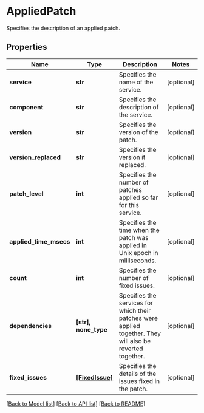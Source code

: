 # AppliedPatch

Specifies the description of an applied patch.

## Properties
Name | Type | Description | Notes
------------ | ------------- | ------------- | -------------
**service** | **str** | Specifies the name of the service. | [optional] 
**component** | **str** | Specifies the description of the service. | [optional] 
**version** | **str** | Specifies the version of the patch. | [optional] 
**version_replaced** | **str** | Specifies the version it replaced. | [optional] 
**patch_level** | **int** | Specifies the number of patches applied so far for this service. | [optional] 
**applied_time_msecs** | **int** | Specifies the time when the patch was applied in Unix epoch in milliseconds. | [optional] 
**count** | **int** | Specifies the number of fixed issues. | [optional] 
**dependencies** | **[str], none_type** | Specifies the services for which their patches were applied together. They will also be reverted together. | [optional] 
**fixed_issues** | [**[FixedIssue]**](FixedIssue.md) | Specifies the details of the issues fixed in the patch. | [optional] 

[[Back to Model list]](../README.md#documentation-for-models) [[Back to API list]](../README.md#documentation-for-api-endpoints) [[Back to README]](../README.md)


